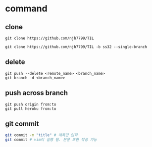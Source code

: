 # command

## clone

```
git clone https://github.com/njh7799/TIL
```

```
git clone https://github.com/njh7799/TIL -b ss32 --single-branch
```

## delete

```
git push --delete <remote_name> <branch_name>
git branch -d <branch_name>
```

## push across branch

```
git push origin from:to
git pull heroku from:to
```

## git commit

```bash
git commit -m "title" # 제목만 입력
git commit # vim이 실행 됨. 본문 또한 작성 가능
```

